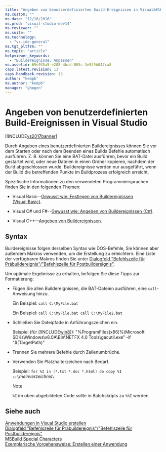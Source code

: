 ```yaml
---
title: "Angeben von benutzerdefinierten Build-Ereignissen in Visual&#160;Studio | Microsoft Docs"
ms.custom: ""
ms.date: "12/16/2016"
ms.prod: "visual-studio-dev14"
ms.reviewer: ""
ms.suite: ""
ms.technology: 
  - "vs-ide-general"
ms.tgt_pltfrm: ""
ms.topic: "article"
helpviewer_keywords: 
  - "Buildereignisse, Anpassen"
ms.assetid: 69e935a5-e208-4bcd-865c-3e5f9b047ca8
caps.latest.revision: 13
caps.handback.revision: 13
author: "kempb"
ms.author: "kempb"
manager: "ghogen"
---
```

# Angeben von benutzerdefinierten Build-Ereignissen in Visual&#160;Studio
[!INCLUDE[vs2017banner](../code-quality/includes/vs2017banner.md)]

Durch Angeben eines benutzerdefinierten Buildereignisses können Sie vor dem Starten oder nach dem Beenden eines Builds Befehle automatisch ausführen.  Z. B. können Sie eine BAT\-Datei ausführen, bevor ein Build gestartet wird, oder neue Dateien in einen Ordner kopieren, nachdem der Build abgeschlossen wurde.  Buildereignisse werden nur ausgeführt, wenn der Build die betreffenden Punkte im Buildprozess erfolgreich erreicht.  
  
 Spezifische Informationen zu den verwendeten Programmiersprachen finden Sie in den folgenden Themen:  
  
-   Visual Basic\-\-[Gewusst wie: Festlegen von Buildereignissen \(Visual Basic\)](../ide/how-to-specify-build-events-visual-basic.md).  
  
-   Visual C\# und F\#\-\-[Gewusst wie: Angeben von Buildereignissen \(C\#\)](../ide/how-to-specify-build-events-csharp.md).  
  
-   Visual C\+\+\-\-[Angeben von Buildereignissen](/visual-cpp/ide/specifying-build-events).  
  
## Syntax  
 Buildereignisse folgen derselben Syntax wie DOS\-Befehle, Sie können aber außerdem Makros verwenden, um die Erstellung zu erleichtern.  Eine Liste der verfügbaren Makros finden Sie unter [Dialogfeld "Befehlszeile für Präbuildereignis"\/"Befehlszeile für Postbuildereignis"](../ide/reference/pre-build-event-post-build-event-command-line-dialog-box.md).  
  
 Um optimale Ergebnisse zu erhalten, befolgen Sie diese Tipps zur Formatierung:  
  
-   Fügen Sie allen Buildereignissen, die BAT\-Dateien ausführen, eine `call`\-Anweisung hinzu.  
  
     Ein Beispiel: `call C:\MyFile.bat`  
  
     Ein Beispiel: `call C:\MyFile.bat call C:\MyFile2.bat`  
  
-   Schließen Sie Dateipfade in Anführungszeichen ein.  
  
     Beispiel \(für [!INCLUDE[win8](../debugger/includes/win8_md.md)]\): "%ProgramFiles\(x86\)%\\Microsoft SDKs\\Windows\\v8.0A\\Bin\\NETFX 4.0 Tools\\gacutil.exe" \-if "$\(TargetPath\)"  
  
-   Trennen Sie mehrere Befehle durch Zeilenumbrüche.  
  
-   Verwenden Sie Platzhalterzeichen nach Bedarf.  
  
     Beispiel: `for %I in (*.txt *.doc *.html) do copy %I c:\`*meinverzeichnis*`\`  
  
    > [!NOTE]
    >  `%I` im oben abgebildeten Code sollte in Batchskripts zu `%%I` werden.  
  
## Siehe auch  
 [Anwendungen in Visual Studio erstellen](../ide/compiling-and-building-in-visual-studio.md)   
 [Dialogfeld "Befehlszeile für Präbuildereignis"\/"Befehlszeile für Postbuildereignis"](../ide/reference/pre-build-event-post-build-event-command-line-dialog-box.md)   
 [MSBuild Special Characters](../msbuild/msbuild-special-characters.md)   
 [Exemplarische Vorgehensweise: Erstellen einer Anwendung](../ide/walkthrough-building-an-application.md)